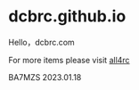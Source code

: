 # dcbrc.github.io
Hello，dcbrc.com

 For more items please visit [all4rc](http://www.all4rc.net)

BA7MZS
2023.01.18
